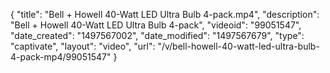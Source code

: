 {
    "title": "Bell + Howell 40-Watt LED Ultra Bulb 4-pack.mp4",
    "description": "Bell + Howell 40-Watt LED Ultra Bulb 4-pack",
    "videoid": "99051547",
    "date_created": "1497567002",
    "date_modified": "1497567679",
    "type": "captivate",
    "layout": "video",
    "url": "\/v\/bell-howell-40-watt-led-ultra-bulb-4-pack-mp4\/99051547"
}